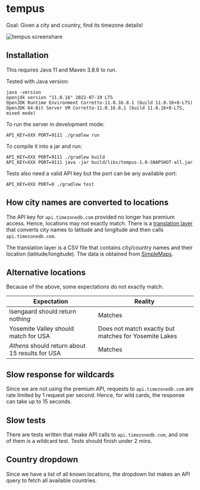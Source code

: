 # tempus

Goal: Given a city and country, find its timezone details!

![tempus screenshare](docs/tempus.gif)

## Installation

This requires Java 11 and Maven 3.8.6 to run.

Tested with Java version:

```
java -version
openjdk version "11.0.16" 2022-07-19 LTS
OpenJDK Runtime Environment Corretto-11.0.16.8.1 (build 11.0.16+8-LTS)
OpenJDK 64-Bit Server VM Corretto-11.0.16.8.1 (build 11.0.16+8-LTS, mixed mode)
```

To run the server in development mode:

```
API_KEY=XXX PORT=9111 ./gradlew run 
```

To compile it into a jar and run:

``` 
API_KEY=XXX PORT=9111 ./gradlew build 
API_KEY=XXX PORT=9111 java -jar build/libs/tempus-1.0-SNAPSHOT-all.jar
```

Tests also need a valid API key but the port can be any available port:
``` 
API_KEY=XXX PORT=0 ./gradlew test
```

## How city names are converted to locations

The API key for `api.timezonedb.com` provided no longer has premium access. Hence, locations may not exactly match.
There is a [translation layer](src/main/java/me/mourjo/tempus/models/LocationTranslator.java) that converts city names
to latitude and longitude and then calls `api.timezonedb.com`.

The translation layer is a CSV file that contains city/country names and their location (latitude/longitude). The data
is obtained from [SimpleMaps](https://simplemaps.com/data/world-cities).

## Alternative locations

Because of the above, some expectations do not exactly match.

| Expectation                                     | Reality                                               |
|-------------------------------------------------|-------------------------------------------------------|
| Isengaard should return nothing                 | Matches                                               |
| Yosemite Valley should match for USA            | Does not match exactly but matches for Yosemite Lakes |
| *Athens* should return about 15 results for USA | Matches                                               |

## Slow response for wildcards

Since we are not using the premium API, requests to `api.timezonedb.com` are rate limited by 1 request per second.
Hence, for wild cards, the response can take up to 15 seconds.

## Slow tests

There are tests written that make API calls to `api.timezonedb.com`, and one of them is a wildcard test. Tests should
finish under 2 mins.

## Country dropdown

Since we have a list of all known locations, the dropdown list makes an API query to fetch all available countries. 
